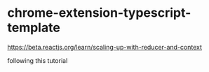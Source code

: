 # chrome-extension-typescript-template
https://beta.reactjs.org/learn/scaling-up-with-reducer-and-context

following this tutorial
